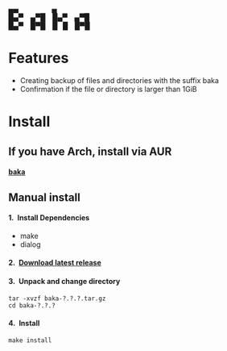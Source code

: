 ▄▄         ▄  
█▄▀ ▄▀█ █▄▀ ▄▀█  
█▄▀ █▀█ █  █ █▀█


# Features
- Creating backup of files and directories with the suffix baka
- Confirmation if the file or directory is larger than 1GiB

# Install
## If you have Arch, install via AUR 
#### [baka](https://aur.archlinux.org/packages/baka)

## Manual install

#### 1.&ensp;Install Dependencies
- make
- dialog

#### 2.&ensp;[Download latest release](../../releases/latest)

#### 3.&ensp;Unpack and change directory
```
tar -xvzf baka-?.?.?.tar.gz
cd baka-?.?.?
```
#### 4.&ensp;Install
```
make install
```
